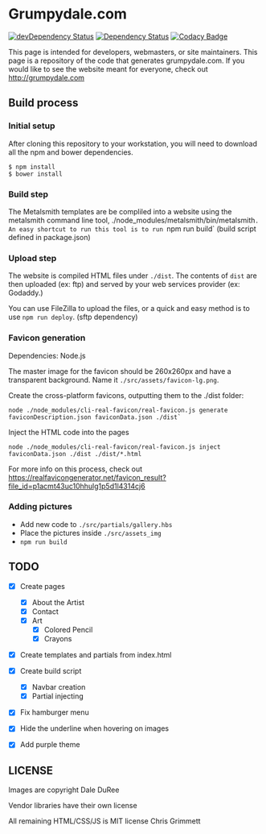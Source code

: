 # Grumpydale.com

[![devDependency Status](https://david-dm.org/insanity54/grumpydale/dev-status.svg)](https://david-dm.org/insanity54/grumpydale#info=devDependencies) [![Dependency Status](https://gemnasium.com/insanity54/grumpydale.svg)](https://gemnasium.com/insanity54/grumpydale) [![Codacy Badge](https://api.codacy.com/project/badge/grade/33fca1245a074a45a091e6105bddd030)](https://www.codacy.com/app/chris_17/grumpydale)

This page is intended for developers, webmasters, or site maintainers. This page is a repository of the code that generates grumpydale.com. If you would like to see the website meant for everyone, check out http://grumpydale.com


## Build process

### Initial setup

After cloning this repository to your workstation, you will need to download all the npm and bower dependencies.

```
$ npm install
$ bower install
```

### Build step

The Metalsmith templates are be compliled into a website using the metalsmith command line tool, ./node_modules/metalsmith/bin/metalsmith`. An easy shortcut to run this tool is to run `npm run build` (build script defined in package.json)

### Upload step

The website is compiled HTML files under `./dist`. The contents of `dist` are then uploaded (ex: ftp) and served by your web services provider (ex: Godaddy.)

You can use FileZilla to upload the files, or a quick and easy method is to use `npm run deploy`. (sftp dependency)


### Favicon generation

Dependencies: Node.js

The master image for the favicon should be 260x260px and have a transparent background. Name it `./src/assets/favicon-lg.png`.

Create the cross-platform favicons, outputting them to the ./dist folder:

```
node ./node_modules/cli-real-favicon/real-favicon.js generate faviconDescription.json faviconData.json ./dist`
```

Inject the HTML code into the pages

```
node ./node_modules/cli-real-favicon/real-favicon.js inject faviconData.json ./dist ./dist/*.html
```

For more info on this process, check out https://realfavicongenerator.net/favicon_result?file_id=p1acmt43uc10hhulg1p5d1l4314cj6


### Adding pictures

  * Add new code to `./src/partials/gallery.hbs`
  * Place the pictures inside `./src/assets_img`
  * `npm run build`



## TODO

* [x] Create pages
  * [x] About the Artist
  * [x] Contact
  * [x] Art
    * [x] Colored Pencil
    * [x] Crayons
* [x] Create templates and partials from index.html
* [x] Create build script
  * [x] Navbar creation
  * [x] Partial injecting
* [x] Fix hamburger menu
* [x] Hide the <a> underline when hovering on images
* [x] Add purple theme


## LICENSE

Images are copyright Dale DuRee

Vendor libraries have their own license

All remaining HTML/CSS/JS is MIT license Chris Grimmett

